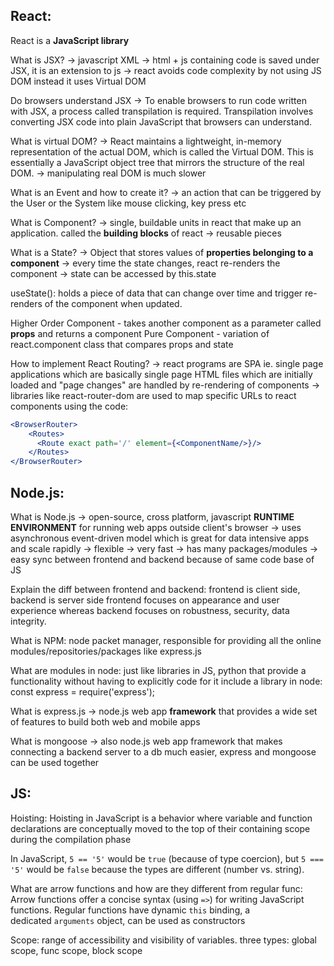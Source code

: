 ## React:
React is a **JavaScript library**

What is JSX?
-> javascript XML
-> html + js containing code is saved under JSX, it is an extension to js 
-> react avoids code complexity by not using JS DOM instead it uses Virtual DOM

Do browsers understand JSX
-> To enable browsers to run code written with JSX, a process called transpilation is required. Transpilation involves converting JSX code into plain JavaScript that browsers can understand.

What is virtual DOM?
-> React maintains a lightweight, in-memory representation of the actual DOM, which is called the Virtual DOM. This is essentially a JavaScript object tree that mirrors the structure of the real DOM.
-> manipulating real DOM is much slower

What is an Event and how to create it?
-> an action that can be triggered by the User or the System like mouse clicking, key press etc

What is Component?
-> single, buildable units in react that make up an application. called the **building blocks** of react
-> reusable pieces

What is a State?
-> Object that stores values of **properties belonging to a component** 
-> every time the state changes, react re-renders the component
-> state can be accessed by this.state

useState(): holds a piece of data that can change over time and trigger re-renders of the component when updated.

Higher Order Component - takes another component as a parameter called **props** and returns a component
Pure Component - variation of react.component class that compares props and state

How to implement React Routing?
-> react programs are SPA ie. single page applications which are basically single page HTML files which are initially loaded and "page changes" are handled by re-rendering of components
-> libraries like react-router-dom are used to map specific URLs to react components using the code:
```jsx
<BrowserRouter>
    <Routes>
      <Route exact path='/' element={<ComponentName/>}/>
    </Routes>
</BrowserRouter>
```


## Node.js:
What is Node.js
-> open-source, cross platform, javascript **RUNTIME ENVIRONMENT** for running web apps outside client's browser
-> uses asynchronous event-driven model which is great for data intensive apps and scale rapidly
-> flexible
-> very fast
-> has many packages/modules
-> easy sync between frontend and backend because of same code base of JS

Explain the diff between frontend and backend:
frontend is client side, backend is server side
frontend focuses on appearance and user experience whereas backend focuses on robustness, security, data integrity.

What is NPM:
node packet manager, responsible for providing all the online modules/repositories/packages like express.js

What are modules in node: just like libraries in JS, python that provide a functionality without having to explicitly code for it
include a library in node:
const express = require('express');

What is express.js
-> node.js web app **framework** that provides a wide set of features to build both web and mobile apps

What is mongoose
-> also node.js web app framework that makes connecting a backend server to a db much easier, express and mongoose can be used together

## JS:
Hoisting: Hoisting in JavaScript is a behavior where variable and function declarations are conceptually moved to the top of their containing scope during the compilation phase

In JavaScript, `5 == '5'` would be `true` (because of type coercion), but `5 === '5'` would be `false` because the types are different (number vs. string).

What are arrow functions and how are they different from regular func:
Arrow functions offer a concise syntax (using `=>`) for writing JavaScript functions. Regular functions have dynamic `this` binding, a dedicated `arguments` object, can be used as constructors

Scope: range of accessibility and visibility of variables. three types: global scope, func scope, block scope

